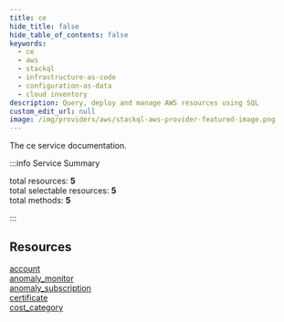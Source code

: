 ```yaml
---
title: ce
hide_title: false
hide_table_of_contents: false
keywords:
  - ce
  - aws
  - stackql
  - infrastructure-as-code
  - configuration-as-data
  - cloud inventory
description: Query, deploy and manage AWS resources using SQL
custom_edit_url: null
image: /img/providers/aws/stackql-aws-provider-featured-image.png
---
```


The ce service documentation.

:::info Service Summary

<div class="row">
<div class="providerDocColumn">
<span>total resources:&nbsp;<b>5</b></span><br />
<span>total selectable resources:&nbsp;<b>5</b></span><br />
<span>total methods:&nbsp;<b>5</b></span><br />
</div>
</div>

:::

## Resources
<div class="row">
<div class="providerDocColumn">
<a href="/providers/aws/ce/account/">account</a><br />
<a href="/providers/aws/ce/anomaly_monitor/">anomaly_monitor</a><br />
<a href="/providers/aws/ce/anomaly_subscription/">anomaly_subscription</a>
</div>
<div class="providerDocColumn">
<a href="/providers/aws/ce/certificate/">certificate</a><br />
<a href="/providers/aws/ce/cost_category/">cost_category</a>
</div>
</div>